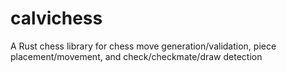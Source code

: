 # calvichess
A Rust chess library for chess move generation/validation, piece placement/movement, and check/checkmate/draw detection
